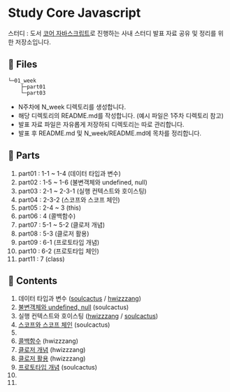 # Study Core Javascript

스터디 : 도서 [코어 자바스크립트](https://www.aladin.co.kr/shop/wproduct.aspx?ItemId=206513031)로 진행하는 사내 스터디 발표 자료 공유 및 정리를 위한 저장소입니다.

## 📁 Files

```tree
└─01_week
    ├─part01
    └─part03
```

-   N주차에 N_week 디렉토리를 생성합니다.
-   해당 디렉토리의 README.md를 작성합니다. (예시 파일은 1주차 디렉토리 참고)
-   발표 자료 파일은 자유롭게 저장하되 디렉토리는 따로 관리합니다.
-   발표 후 README.md 및 N_week/README.md에 목차를 정리합니다.

## 📑 Parts

1. part01 : 1-1 ~ 1-4 (데이터 타입과 변수)
2. part02 : 1-5 ~ 1-6 (불변객체와 undefined, null)
3. part03 : 2-1 ~ 2-3-1 (실행 컨텍스트와 호이스팅)
4. part04 : 2-3-2 (스코프와 스코프 체인)
5. part05 : 2-4 ~ 3 (this)
6. part06 : 4 (콜백함수)
7. part07 : 5-1 ~ 5-2 (클로저 개념)
8. part08 : 5-3 (클로저 활용)
9. part09 : 6-1 (프로토타입 개념)
10. part10 : 6-2 (프로토타입 체인)
11. part11 : 7 (class)

## 📝 Contents

1. 데이터 타입과 변수 ([soulcactus](01_week/part01/README.md) / [hwizzzang](05_week/part01/README.md))
2. [불변객체와 undefined, null](02_week/part02/README.md) (soulcactus)
3. 실행 컨텍스트와 호이스팅 ([hwizzzang](01_week/part03/README.md) / [soulcactus](03_week/part03/README.md))
4. [스코프와 스코프 체인](04_week/part04/README.md) (soulcactus)
5.
6. [콜백함수](02_week/part06/README.md) (hwizzzang)
7. [클로저 개념](03_week/part07/README.md) (hwizzzang)
8. [클로저 활용](04_week/part08/README.md) (hwizzzang)
9. [프로토타입 개념](05_week/part09/README.md) (soulcactus)
10.
11.